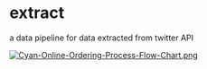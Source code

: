 # extract
a data pipeline for data extracted from twitter API 

[![Cyan-Online-Ordering-Process-Flow-Chart.png](https://i.postimg.cc/xCyxgwj4/Cyan-Online-Ordering-Process-Flow-Chart.png)](https://postimg.cc/47yQxF96)
